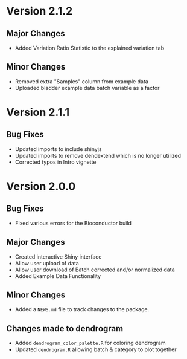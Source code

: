 # Version 2.1.2
## Major Changes
* Added Variation Ratio Statistic to the explained variation tab

## Minor Changes
* Removed extra "Samples" column from example data
* Uploaded bladder example data batch variable as a factor

# Version 2.1.1
## Bug Fixes
* Updated imports to include shinyjs
* Updated imports to remove dendextend which is no longer utilized
* Corrected typos in Intro vignette

# Version 2.0.0

## Bug Fixes
* Fixed various errors for the Bioconductor build

## Major Changes
* Created interactive Shiny interface
* Allow user upload of data
* Allow user download of Batch corrected and/or normalized data
* Added Example Data Functionality

## Minor Changes
* Added a `NEWS.md` file to track changes to the package.

## Changes made to dendrogram
* Added `dendrogram_color_palette.R` for coloring dendrogram
* Updated `dendrogram.R` allowing batch & category to plot together
